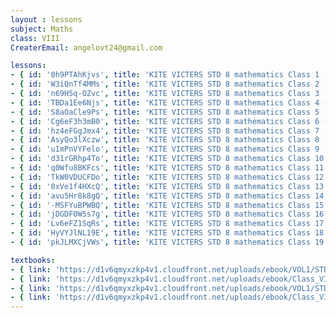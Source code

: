 ```yaml
--- 
layout : lessons 
subject: Maths 
class: VIII
CreaterEmail: angelovt24@gmail.com

lessons: 
- { id: '0h9PTAhKjvs', title: 'KITE VICTERS STD 8 mathematics Class 1 (First Bell-ഫസ്റ്റ് ബെല്‍)' }
- { id: 'W3iQnTf4MMs', title: 'KITE VICTERS STD 8 mathematics Class 2 (First Bell-ഫസ്റ്റ് ബെല്‍)' }
- { id: 'n69H5q-OZvc', title: 'KITE VICTERS STD 8 mathematics Class 3 (First Bell-ഫസ്റ്റ് ബെല്‍)' }
- { id: 'TBDa1Ee6Njs', title: 'KITE VICTERS STD 8 mathematics Class 4 (First Bell-ഫസ്റ്റ് ബെല്‍)' }
- { id: 'S8aOaCle9Ps', title: 'KITE VICTERS STD 8 mathematics Class 5 (First Bell-ഫസ്റ്റ് ബെല്‍)' }
- { id: 'Cg6eF3h3mB0', title: 'KITE VICTERS STD 8 mathematics Class 6 (First Bell-ഫസ്റ്റ് ബെല്‍)' }
- { id: 'hz4eFGgJmx4', title: 'KITE VICTERS STD 8 mathematics Class 7 (First Bell-ഫസ്റ്റ് ബെല്‍)' }
- { id: 'AsyQo3lXczw', title: 'KITE VICTERS STD 8 mathematics Class 8 (First Bell-ഫസ്റ്റ് ബെല്‍)' }
- { id: 'uImPnVYFelo', title: 'KITE VICTERS STD 8 mathematics Class 9 (First Bell-ഫസ്റ്റ് ബെല്‍)' }
- { id: 'd31rGRhp4To', title: 'KITE VICTERS STD 8 mathematics Class 10 (First Bell-ഫസ്റ്റ് ബെല്‍)' }
- { id: 'q0Wfu8BKFcs', title: 'KITE VICTERS STD 8 mathematics Class 11 (First Bell-ഫസ്റ്റ് ബെല്‍)' }
- { id: 'TkW0VDUCFDo', title: 'KITE VICTERS STD 8 mathematics Class 12 (First Bell-ഫസ്റ്റ് ബെല്‍)' }
- { id: '0xVe1f4HXcQ', title: 'KITE VICTERS STD 8 mathematics Class 13 (First Bell-ഫസ്റ്റ് ബെല്‍)' }
- { id: 'avu5Hr8k8gQ', title: 'KITE VICTERS STD 8 mathematics Class 14 (First Bell-ഫസ്റ്റ് ബെല്‍)' }
- { id: '-MSFYuBPWBQ', title: 'KITE VICTERS STD 8 mathematics Class 15 (First Bell-ഫസ്റ്റ് ബെല്‍)' }
- { id: 'jDGDF0W5s7g', title: 'KITE VICTERS STD 8 mathematics Class 16 (First Bell-ഫസ്റ്റ് ബെല്‍)' }
- { id: 'Lv6eFZ1SqRs', title: 'KITE VICTERS STD 8 mathematics Class 17 (First Bell-ഫസ്റ്റ് ബെല്‍)' }
- { id: 'HyVYJlNL19E', title: 'KITE VICTERS STD 8 mathematics Class 18 (First Bell-ഫസ്റ്റ് ബെല്‍)' }
- { id: 'pkJLMXCjVWs', title: 'KITE VICTERS STD 8 mathematics Class 19 (First Bell-ഫസ്റ്റ് ബെല്‍)' }

textbooks:
- { link: 'https://d1v6qmyxzkp4v1.cloudfront.net/uploads/ebook/VOL1/STD8/MathsEnglish/MathsEnglish.pdf', title: 'Mathematics Part -1' , medium: 'English' }
- { link: 'https://d1v6qmyxzkp4v1.cloudfront.net/uploads/ebook/Class_VIII/Maths%20English/MathsEnglish.pdf', title: 'Mathematics Part -2' , medium: 'English' }
- { link: 'https://d1v6qmyxzkp4v1.cloudfront.net/uploads/ebook/VOL1/STD8/Mathsmalayalam/Mathsmalayalam.pdf', title: 'Mathematics Part -1' , medium: 'Malayalam' }
- { link: 'https://d1v6qmyxzkp4v1.cloudfront.net/uploads/ebook/Class_VIII/Maths%20Malayalam/MathsMalayalam.pdf', title: 'Mathematics Part -2' , medium: 'Malayalam' }
---  
```

